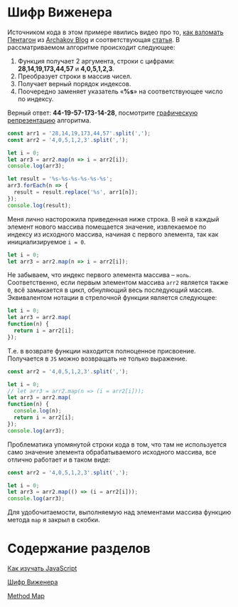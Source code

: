 # Шифр Виженера

Источником кода в этом примере явились видео про то, [как взломать Пентагон](https://www.youtube.com/watch?v=W_UiFnsRoFA) из [Archakov Blog](https://www.youtube.com/channel/UCdldbhAwO16vjnDwACTs5gQ) и соответствующая [статья](https://archakov.im/post/horoshij-plohoj-zloj-sposob-projti-zadanie-ot-tjournal-al-fabank.html). В рассматриваемом алгоритме происходит следующее:

1. Функция получает 2 аргумента, строки с цифрами: **28,14,19,173,44,57** и **4,0,5,1,2,3**.
2. Преобразует строки в массив чисел.
3. Получает верный порядок индексов.
4. Поочередно заменяет указатель «**%s**» на соответствующее число по индексу.

Верный ответ: **44-19-57-173-14-28**, посмотрите [графическую репрезентацию](https://goo.gl/UtMWMm) алгоритма.

```js
const arr1 = '28,14,19,173,44,57'.split(',');
const arr2 = '4,0,5,1,2,3'.split(',');

let i = 0;
let arr3 = arr2.map(n => i = arr2[i]);
console.log(arr3);

let result = '%s-%s-%s-%s-%s-%s';
arr3.forEach(n => {
  result = result.replace('%s', arr1[n]);
});
console.log(result);
```

Меня лично насторожила приведенная ниже строка. В ней в каждый элемент нового массива помещается значение, извлекаемое по индексу из исходного массива, начиная с первого элемента, так как инициализируемое `i = 0`.

```js
let i = 0;
let arr3 = arr2.map(n => i = arr2[i]);
```

Не забываем, что индекс первого элемента массива – `ноль`. Соответственно, если первым элементом массива `arr2` является также `0`, всё замыкается в цикл, обнуляющий весь последующий массив. Эквивалентом нотации в стрелочной функции является следующее:

```js
let i = 0;
let arr3 = arr2.map(
function(n) {
  return i = arr2[i];
});
```

Т.е. в возврате функции находится полноценное присвоение. Получается в `JS` можно возвращать не только выражение.

```js
const arr2 = '4,0,5,1,2,3'.split(',');

let i = 0;
// let arr3 = arr2.map(n => (i = arr2[i]));
let arr3 = arr2.map(
function(n) {
  console.log(n);
  return i = arr2[i];
});
console.log(arr3);
```

Проблематика упомянутой строки кода в том, что там не используется само значение элемента обрабатываемого исходного массива, все отлично работает и в таком виде:

```js
const arr2 = '4,0,5,1,2,3'.split(',');

let i = 0;
let arr3 = arr2.map(() => (i = arr2[i]));
console.log(arr3);
```

Для удобочитаемости, выполняемую над элементами массива функцию метода `map` я закрыл в скобки.



# Содержание разделов

[Как изучать JavaScript](./README.md)

[Шифр Виженера](./01_Chiffre_de_Vigenère.md)

[Method Map](./02_Method_Map.md)

